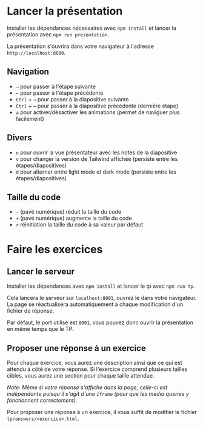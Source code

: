 # Lancer la présentation

Installer les dépendances nécessaires avec `npm install` et lancer la présentation avec `npm run presentation`.

La présentation s'ouvrira dans votre navigateur à l'adresse `http://localhost:8000`.

## Navigation

- `→` pour passer à l'étape suivante
- `←` pour passer à l'étape précédente
- `Ctrl` + `→` pour passer à la diapositive suivante
- `Ctrl` + `←` pour passer à la diapositive précédente (dernière étape)
- `a` pour activer/désactiver les animations (permet de naviguer plus facilement)

## Divers

- `n` pour ouvrir la vue présentateur avec les notes de la diapositive
- `v` pour changer la version de Tailwind affichée (persiste entre les étapes/diapositives)
- `d` pour alterner entre light mode et dark mode (persiste entre les étapes/diapositives)

## Taille du code

- `-` (pavé numérique) réduit la taille du code
- `+` (pavé numérique) augmente la taille du code
- `r` réinitiation la taille du code à sa valeur par défaut

# Faire les exercices

## Lancer le serveur

Installer les dépendances avec `npm install` et lancer le tp avec `npm run tp`.

Cela lancera le serveur sur `localhost:8001`, ouvrez le dans votre navigateur. La page se réactualisera automatiquement
à chaque modification d'un fichier de réponse.

Par défaut, le port utilisé est `8001`, vous pouvez donc ouvrir la présentation en même temps que le TP.

## Proposer une réponse à un exercice

Pour chaque exercice, vous aurez une description ainsi que ce qui est attendu à côté de votre réponse. Si l'exercice
comprend plusieurs tailles cibles, vous aurez une section pour chaque taille attendue.

_Note: Même si votre réponse s'affiche dans la page, celle-ci est indépendante puisqu'il s'agit d'une `iframe` (pour que
les media queries y fonctionnent correctement)._

Pour proposer une réponse à un exercice, il vous suffit de modifier le fichier `tp/answers/<exercice>.html`.
